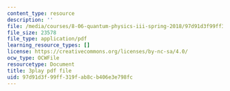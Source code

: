 ```yaml
---
content_type: resource
description: ''
file: /media/courses/8-06-quantum-physics-iii-spring-2018/97d91d3f99ff319fab8cb406e3e798fc_5s6rUYpVYjg.pdf
file_size: 23578
file_type: application/pdf
learning_resource_types: []
license: https://creativecommons.org/licenses/by-nc-sa/4.0/
ocw_type: OCWFile
resourcetype: Document
title: 3play pdf file
uid: 97d91d3f-99ff-319f-ab8c-b406e3e798fc
---
```

